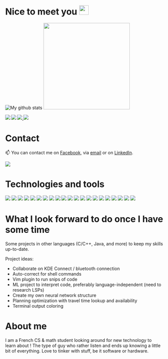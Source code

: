 # Nice to meet you <img src="https://raw.githubusercontent.com/MartinHeinz/MartinHeinz/master/wave.gif" width="30px">

![My github stats](https://github-readme-stats.vercel.app/api?username=michaelb&show_icons=true&theme=buefy&count_private=true&include_all_commits=true)
<img src="https://raw.github.com/michaelb/michaelb/master/forest-fire-fire-the-evening-wallpaper-preview.jpg" align="rigth" width="275px" >


 <a href="https://github.com/michaelb/shogai"><img align="rigth" src="https://github-readme-stats.vercel.app/api/pin?username=michaelb&repo=shogai&theme=buefy"></a><a href="https://github.com/michaelb/shogui"> <img align="rigth" src="https://github-readme-stats.vercel.app/api/pin?username=michaelb&repo=shogui&theme=buefy"></a><a href="https://github.com/michaelb/auto-ytdl"><img align="left" src="https://github-readme-stats.vercel.app/api/pin?username=michaelb&repo=auto-ytdl&theme=buefy"></a></a><a href="https://github.com/michaelb/sniprun"><img align="left" src="https://github-readme-stats.vercel.app/api/pin?username=michaelb&repo=sniprun&theme=buefy"></a>
 
# Contact
📫 You can contact me on [Facebook](https://www.facebook.com/profile.php?id=100018309552750), via <a href="mailto:michael.bleuez2@gmail.com"> email</a> or on  [LinkedIn](https://www.linkedin.com/in/michael-bleuez-b2b737190/).

<img align="rigth" src="https://github-readme-stats.vercel.app/api/top-langs/?username=michaelb&theme=buefy&icon_colors=2453fd">
 

# Technologies and tools
![](https://img.shields.io/badge/Language-Rust-informational?style=flat&logo=Rust&logoColor=white)
![](https://img.shields.io/badge/Language-Python-informational?style=flat&logo=Python&logoColor=white)
![](https://img.shields.io/badge/Language-Java-informational?style=flat&logo=Java&logoColor=white)
![](https://img.shields.io/badge/Language-C-informational?style=flat&logo=C&logoColor=white)
![](https://img.shields.io/badge/Language-Shell-informational?style=flat&logo=gnu-bash&logoColor=white)
![](https://img.shields.io/badge/Language-PowerShell-informational?style=flat&logo=powershell&logoColor=white)
![](https://img.shields.io/badge/Language-Go-informational?style=flat&logoColor=white)
![](https://img.shields.io/badge/Language-C++-informational?style=flat&logo=codio&logoColor=white)
![](https://img.shields.io/badge/Language-Scilab-informational?style=flat&logoColor=white)
![](https://img.shields.io/badge/Framework-Qt-informational?style=flat&logo=qt&logoColor=white&color=41cd52)
![](https://img.shields.io/badge/Database-SQL-informational?style=flat&logo=mysql&logoColor=white&color=4479a1)
![](https://img.shields.io/badge/OS-Linux-informational?style=flat&logo=Linux&logoColor=white&color=fcc624)
![](https://img.shields.io/badge/OS-ArchLinux-informational?style=flat&logo=archlinux&logoColor=white&color=00b8fc)
![](https://img.shields.io/badge/VCS-Git-informational?style=flat&logo=git&logoColor=white&color=f05032)
![](https://img.shields.io/badge/Platform-Github-informational?style=flat&logo=github&logoColor=white&color=181717)
![](https://img.shields.io/badge/Platform-Gitlab-informational?style=flat&logo=gitlab&logoColor=white&color=fca121)
![](https://img.shields.io/badge/Editor-Neovim-informational?style=flat&logo=neovim&logoColor=white&color=57a143)
![](https://img.shields.io/badge/DE-Plasma-informational?style=flat&logo=kde&logoColor=white&color=70cbf4)
![](https://img.shields.io/badge/Design-GIMP-informational?style=flat&logo=gimp&logoColor=white&color=fcc624)
![](https://img.shields.io/badge/Tool-Docker-informational?style=flat&logo=docker&logoColor=white&color=2493ed)
![](https://img.shields.io/badge/Tool-VirtualBox-informational?style=flat&&logoColor=white&color=1cc624)


#  What I look forward to do once I have some time
Some projects in other languages (C/C++, Java, and more) to keep my skills up-to-date.

Project ideas:
 * Collaborate on KDE Connect / bluetooth connection
 * Auto-correct for shell commands
 * Vim plugin to run snips of code
 * ML project to interpret code, preferably language-independent (need to research LSPs)
 * Create my own neural network structure
 * Planning optimization with travel time lookup and availability
 * Terminal output coloring
 
 # About me 
 I am a French CS & math student looking around for new technology to learn about !
The type of guy who rather listen and ends up knowing a little bit of everything. Love to tinker with stuff, be it software or hardware.


<!--
**michaelb/michaelb** is a ✨ _special_ ✨ repository because its `README.md` (this file) appears on your GitHub profile.



Here are some ideas to get you started:

- 🔭 I’m currently working on ...
- 🌱 I’m currently learning ...
- 👯 I’m looking to collaborate on ...
- 🤔 I’m looking for help with ...
- 💬 Ask me about ...
- 📫 How to reach me: ...
- 😄 Pronouns: ...
- ⚡ Fun fact: ...
-->
